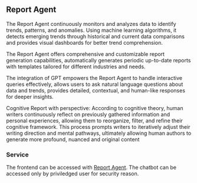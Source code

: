 ## Report Agent
The Report Agent continuously monitors and analyzes data to identify trends, patterns, and anomalies. Using machine learning algorithms, it detects emerging trends through historical and current data comparisons and provides visual dashboards for better trend comprehension.

The Report Agent offers comprehensive and customizable report generation capabilities, automatically generates periodic up-to-date reports with templates tailored for different industries and needs.

The integration of GPT empowers the Report Agent to handle interactive queries effectively, allows users to ask natural language questions about data and trends, provides detailed, contextual, and human-like responses for deeper insights.

Cognitive Report with perspective: According to cognitive theory, human writers continuously reflect on previously gathered information and personal experiences, allowing
them to reorganize, filter, and refine their cognitive framework. This process prompts writers to iteratively adjust their writing direction and mental pathways, ultimately allowing human authors to generate more profound, nuanced and original
content
### Service
The frontend can be accessed with [Report Agent](https://proud-cliff-016ae6203.4.azurestaticapps.net).
The chatbot can be accessed only by priviledged user for security reason.
